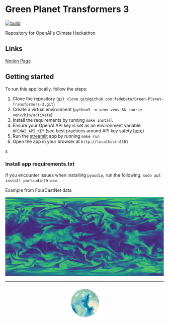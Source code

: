 # Green Planet Transformers 3

[![build](https://github.com/fedebotu/Green-Planet-Transformers-3/actions/workflows/main.yml/badge.svg?branch=main)](https://github.com/fedebotu/Green-Planet-Transformers-3/actions/workflows/main.yml)

Repository for OpenAI's Climate Hackathon

## Links 
[Notion Page](https://peridot-earth-c37.notion.site/OpenAI-Climate-Hackaton-ccb50a88b0014fef8e4b2bf978dd2c69)


## Getting started 

To run this app locally, follow the steps:

1. Clone the repository (`git clone git@github.com:fedebotu/Green-Planet-Transformers-3.git`)
2. Create a virtual environment (`python3 -m venv venv && source venv/bin/activate`)
2. Install the requirements by running `make install`
3. Ensure your OpenAI API key is set as an environment variable `OPENAI_API_KEY` 
(see best practices around API key safety [here](https://help.openai.com/en/articles/5112595-best-practices-for-api-key-safety))
4. Run the [streamlit](https://streamlit.io/) app by running `make run`
5. Open the app in your browser at `http://localhost:8501`

s
### Install app requirements.txt

If you encounter issues when installing `pyaudio`, run the following: `sudo apt install portaudio19-dev`.


<span class="caption">Example from FourCastNet data</span>
<div align="center">
  <img src="assets/rh.gif" alt="animated"/>
</div>

- - -


<div align="center">
<img src="assets/earth.png" alt="drawing" width="25%"/>
</div>
